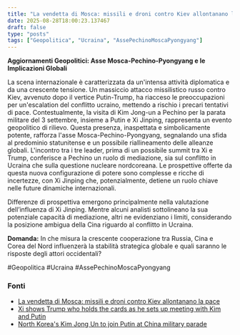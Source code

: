 ```yaml
---
title: "La vendetta di Mosca: missili e droni contro Kiev allontanano la pace"
date: 2025-08-28T18:00:23.137467
draft: false
type: "posts"
tags: ["Geopolitica", "Ucraina", "AssePechinoMoscaPyongyang"]
---
```


**Aggiornamenti Geopolitici: Asse Mosca-Pechino-Pyongyang e le Implicazioni Globali**

La scena internazionale è caratterizzata da un'intensa attività diplomatica e da una crescente tensione.  Un massiccio attacco missilistico russo contro Kiev, avvenuto dopo il vertice Putin-Trump, ha riacceso le preoccupazioni per un'escalation del conflitto ucraino, mettendo a rischio i precari tentativi di pace.  Contestualmente, la visita di Kim Jong-un a Pechino per la parata militare del 3 settembre, insieme a Putin e Xi Jinping, rappresenta un evento geopolitico di rilievo.  Questa presenza, inaspettata e simbolicamente potente,  rafforza l'asse Mosca-Pechino-Pyongyang, segnalando una sfida al predominio statunitense e un possibile riallineamento delle alleanze globali. L'incontro tra i tre leader, prima di un possibile summit tra Xi e Trump, conferisce a Pechino un ruolo di mediazione, sia sul conflitto in Ucraina che sulla questione nucleare nordcoreana.  Le prospettive offerte da questa nuova configurazione di potere sono complesse e ricche di incertezze, con Xi Jinping che, potenzialmente, detiene un ruolo chiave nelle future dinamiche internazionali.

Differenze di prospettiva emergono principalmente nella valutazione dell’influenza di Xi Jinping.  Mentre alcuni analisti sottolineano la sua potenziale capacità di mediazione, altri ne evidenziano i limiti, considerando la posizione ambigua della Cina riguardo al conflitto in Ucraina.

**Domanda:**  In che misura la crescente cooperazione tra Russia, Cina e Corea del Nord influenzerà la stabilità strategica globale e quali saranno le risposte degli attori occidentali?

#Geopolitica #Ucraina #AssePechinoMoscaPyongyang


### Fonti
- [La vendetta di Mosca: missili e droni contro Kiev allontanano la pace](https://www.repubblica.it/esteri/2025/08/28/news/russia_missili_e_droni_contro_kiev_palazzi_in_fiamme_morti-424811425/)
- [Xi shows Trump who holds the cards as he sets up meeting with Kim and Putin](https://www.bbc.com/news/articles/cx29z9g2kl2o?at_medium=RSS&at_campaign=rss)
- [North Korea's Kim Jong Un to join Putin at China military parade](https://www.bbc.com/news/articles/c17njr88ge4o?at_medium=RSS&at_campaign=rss)
